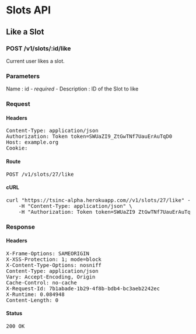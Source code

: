 # Slots API

## Like a Slot

### POST /v1/slots/:id/like

Current user likes a slot.

### Parameters

Name : id *- required -*
Description : ID of the Slot to like

### Request

#### Headers

<pre>Content-Type: application/json
Authorization: Token token=SWUaZI9_ZtGwTNf7UauErAuTqD0
Host: example.org
Cookie: </pre>

#### Route

<pre>POST /v1/slots/27/like</pre>

#### cURL

<pre class="request">curl &quot;https://tsinc-alpha.herokuapp.com//v1/slots/27/like&quot; -d &#39;&#39; -X POST \
	-H &quot;Content-Type: application/json&quot; \
	-H &quot;Authorization: Token token=SWUaZI9_ZtGwTNf7UauErAuTqD0&quot;</pre>

### Response

#### Headers

<pre>X-Frame-Options: SAMEORIGIN
X-XSS-Protection: 1; mode=block
X-Content-Type-Options: nosniff
Content-Type: application/json
Vary: Accept-Encoding, Origin
Cache-Control: no-cache
X-Request-Id: 7b1abade-1b29-4f8b-bdb4-bc3aeb2242ec
X-Runtime: 0.084948
Content-Length: 0</pre>

#### Status

<pre>200 OK</pre>

